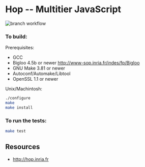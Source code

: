 Hop -- Multitier JavaScript
===========================

![branch workflow](https://github.com/manuel-serrano/hop/actions/workflows/hop.yml/badge.svg)

### To build:

Prerequisites:

 * GCC
 * Bigloo 4.5b or newer <http://www-sop.inria.fr/indes/fp/Bigloo>
 * GNU Make 3.81 or newer
 * Autoconf/Automake/Libtool
 * OpenSSL 1.1 or newer

Unix/Machintosh:

```sh
./configure
make
make install
```

### To run the tests:

```sh
make test
```

Resources
---------

 * <http://hop.inria.fr>
